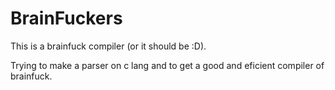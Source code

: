 # BrainFuckers

This is a brainfuck compiler (or it should be :D).

Trying to make a parser on c lang and to get a good and eficient compiler of brainfuck.
